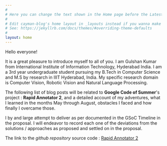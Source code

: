 ```yaml
---
#
# Here you can change the text shown in the Home page before the Latest Posts section.
#
# Edit cayman-blog's home layout in _layouts instead if you wanna make some changes
# See: https://jekyllrb.com/docs/themes/#overriding-theme-defaults
#
layout: home
---
```

Hello everyone!

It is a great pleasure to introduce myself to all of you. I am Gulshan Kumar from International Institute of 
Information Technology, Hyderabad India. I am a 3rd year undergraduate student pursuing my B.Tech in Computer 
Science and M.S by research in IIIT Hyderabad, India. My specific research domain is Computer Vision, Robotic Vision and 
Natural Language Processing.

The following list of blog posts will be related to **Google Code of Summer**'s project : **Rapid Annotator 2**, and a detailed account of my adventures, what I learned in the months May through August, obstacles I faced and how finally I overcame those.

I by and large attempt to deliver as per documented in the GSoC Timeline in the proposal. I will endeavor to record each one of the deviations from the solutions / approaches as proposed and settled on in the proposal.

The link to the _github repository_ source code : [Rapid Annotator 2](https://github.com/gulshan-mittal/RapidAnnotator-2.0)

